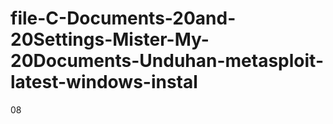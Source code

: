 # file-C-Documents-20and-20Settings-Mister-My-20Documents-Unduhan-metasploit-latest-windows-instal
08
